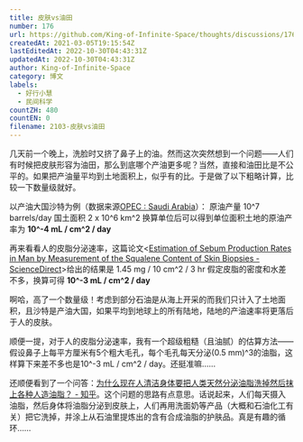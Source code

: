 ```yaml
---
title: 皮肤vs油田
number: 176
url: https://github.com/King-of-Infinite-Space/thoughts/discussions/176
createdAt: 2021-03-05T19:15:54Z
lastEditedAt: 2022-10-30T04:43:31Z
updatedAt: 2022-10-30T04:43:31Z
author: King-of-Infinite-Space
category: 博文
labels:
  - 好行小慧
  - 民间科学
countZH: 480
countEN: 0
filename: 2103-皮肤vs油田
---
```


几天前一个晚上，洗脸时又挤了鼻子上的油。然而这次突然想到一个问题——人们有时候把皮肤形容为油田，那么到底哪个产油更多呢？当然，直接和油田比是不公平的。如果把产油量平均到土地面积上，似乎有的比。于是做了以下粗略计算，比较一下数量级就好。

以产油大国沙特为例（数据来源[OPEC : Saudi Arabia](https://www.opec.org/opec_web/en/about_us/169.htm)）：
原油产量 10^7 barrels/day
国土面积 2 x 10^6 km^2
换算单位后可以得到单位面积土地的原油产率为
**10^-4 mL / cm^2 / day**

再来看看人的皮脂分泌速率，这篇论文<[Estimation of Sebum Production Rates in Man by Measurement of the Squalene Content of Skin Biopsies - ScienceDirect](https://www.sciencedirect.com/science/article/pii/S0022202X15462098)>给出的结果是 1.45 mg / 10 cm^2 / 3 hr
假定皮脂的密度和水差不多，换算可得
**10^-3 mL / cm^2 / day**

啊哈，高了一个数量级！考虑到部分石油是从海上开采的而我们只计入了土地面积，且沙特是产油大国，如果平均到地球上的所有陆地，陆地的产油速率将更落后于人的皮肤。

顺便一提，对于人的皮脂分泌速率，我有一个超级粗糙（且油腻）的估算方法——
假设鼻子上每平方厘米有5个粗大毛孔，每个毛孔每天分泌(0.5 mm)^3的油脂，这样算下来差不多也是10^-3 mL / cm^2 / day。还挺准嘛……

还顺便看到了一个问答：[为什么现在人清洁身体要把人类天然分泌油脂洗掉然后抹上各种人造油脂？ - 知乎](https://www.zhihu.com/question/263603704/answer/316360975)。这个问题的思路有点意思。话说起来，人们每天摄入油脂，然后身体将油脂分泌到皮肤上，人们再用洗面奶等产品（大概和石油化工有关）把它洗掉，并涂上从石油里提炼出的含有合成油脂的护肤品。真是有趣的循环……
<img src='https://count.lnfinite.space/post/27.svg?plus=1' width='0' height='0' />